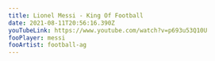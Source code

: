 ```yaml
---
title: Lionel Messi - King Of Football
date: 2021-08-11T20:56:16.390Z
youTubeLink: https://www.youtube.com/watch?v=p693u53Q10U
fooPlayer: messi
fooArtist: football-ag
---
```


